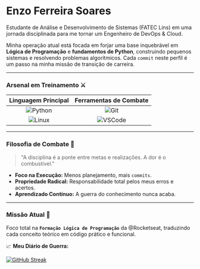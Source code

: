 # Enzo Ferreira Soares

Estudante de Análise e Desenvolvimento de Sistemas (FATEC Lins) em uma jornada disciplinada para me tornar um Engenheiro de DevOps & Cloud.

Minha operação atual está focada em forjar uma base inquebrável em **Lógica de Programação** e **fundamentos de Python**, construindo pequenos sistemas e resolvendo problemas algorítmicos. Cada `commit` neste perfil é um passo na minha missão de transição de carreira.

---

###  Arsenal em Treinamento ⚔️

| Linguagem Principal | Ferramentas de Combate |
| :---: | :---: |
| ![Python](https://img.shields.io/badge/Python-3776AB?style=for-the-badge&logo=python&logoColor=white) | ![Git](https://img.shields.io/badge/GIT-E44C30?style=for-the-badge&logo=git&logoColor=white) |
| ![Linux](https://img.shields.io/badge/Linux-FCC624?style=for-the-badge&logo=linux&logoColor=black) | ![VSCode](https://img.shields.io/badge/VSCode-0078D4?style=for-the-badge&logo=visual%20studio%20code&logoColor=white) |

---

### Filosofia de Combate 🧠

> "A disciplina é a ponte entre metas e realizações. A dor é o combustível."

-   **Foco na Execução:** Menos planejamento, mais `commits`.
-   **Propriedade Radical:** Responsabilidade total pelos meus erros e acertos.
-   **Aprendizado Contínuo:** A guerra do conhecimento nunca acaba.

---

### Missão Atual 🎯

Foco total na **`Formação Lógica de Programação`** da @Rocketseat, traduzindo cada conceito teórico em código prático e funcional.

📈 **Meu Diário de Guerra:**

[![GitHub Streak](https://streak-stats.demolab.com?user=enzosoaresdev&theme=dark&border_radius=5&date_format=j%20M%5B%20Y%5D)](https://git.io/streak-stats)
